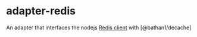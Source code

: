 # adapter-redis
An adapter that interfaces the nodejs [Redis client](https://www.npmjs.com/package/redis) with [@bathan1/decache]
